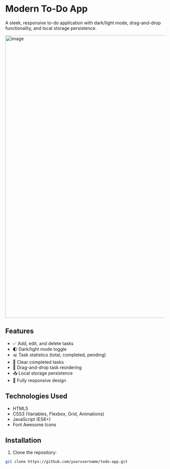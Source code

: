 # Modern To-Do App

A sleek, responsive to-do application with dark/light mode, drag-and-drop functionality, and local storage persistence.

<img width="819" height="895" alt="image" src="https://github.com/user-attachments/assets/d1957202-306a-408e-9fea-c37c326617d9" />


## Features

- ✅ Add, edit, and delete tasks
- 🌓 Dark/light mode toggle
- 📊 Task statistics (total, completed, pending)
- 🧹 Clear completed tasks
- 🚀 Drag-and-drop task reordering
- 📥 Local storage persistence
- 📱 Fully responsive design

## Technologies Used

- HTML5
- CSS3 (Variables, Flexbox, Grid, Animations)
- JavaScript (ES6+)
- Font Awesome Icons

## Installation

1. Clone the repository:
```bash
git clone https://github.com/yourusername/todo-app.git
